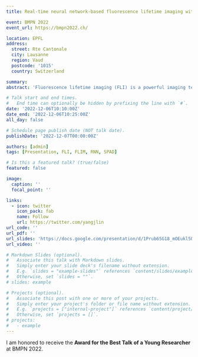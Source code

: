 ```yaml
---
title: Real-time neural network-based fluorescence lifetime imaging with SPAD sensors 

event: BMPN 2022
event_url: https://bmpn2022.ch/

location: EPFL
address:
  street: Rte Cantonale
  city: Lausanne
  region: Vaud
  postcode: '1015'
  country: Switzerland

summary:
abstract: 'Fluorescence lifetime imaging (FLI) is a powerful imaging technique in biological and medical research, which is receiving increased attention for clinical applications in recent years. However, existing FLI systems often suffer from the tradeoff among processing speed, accuracy, and robustness. Herein, we propose a recurrent neural network (RNN)-based FLI system that accurately estimates the fluorescence lifetime, from the raw timestamps instead of histograms, on the fly. We train variants of RNNs on a synthetic dataset and compare them to center-of-mass method (CMM) and least squares fitting (LSF). The results demonstrate that two RNN variants, gated recurrent unit (GRU) and long short-term memory (LSTM), are comparable to CMM and LSF in terms of accuracy and outperform CMM and LSF by a large margin in the presence of background noise. Besides, the Cramer-Rao lower bound analysis shows that the RNN models are close to the theoretical optima. We build a FLI microscope setup for evaluation, utilizing Piccolo, a 32x32 SPAD sensor developed by our lab. Four quantized GRU cores, capable of processing 4 million photons per second, are deployed on a Xilinx Kintex-7 FPGA. Powered by the GRU, the FLI setup can retrieve real-time fluorescence lifetime images up to 10 frames per second. With these advantages, the proposed FLI system is promising for many important biomedical applications ranging from biological imaging of fast-moving cells to fluorescence-assisted diagnosis and surgeries.'

# Talk start and end times.
#   End time can optionally be hidden by prefixing the line with `#`.
date: '2022-12-06T10:10:00Z'
date_end: '2022-12-06T10:25:00Z'
all_day: false

# Schedule page publish date (NOT talk date).
publishDate: '2022-12-07T00:00:00Z'

authors: [admin]
tags: [Presentation, FLI, FLIM, RNN, SPAD]

# Is this a featured talk? (true/false)
featured: false

image:
  caption: ''
  focal_point: ''

links:
  - icon: twitter
    icon_pack: fab
    name: Follow
    url: https://twitter.com/yangjlin
url_code: ''
url_pdf: ''
url_slides: 'https://docs.google.com/presentation/d/1Prub65G18_mOEukl5QIm_p1DFvtjH_AX/edit?usp=sharing&ouid=105659257542408476609&rtpof=true&sd=true'
url_video: ''

# Markdown Slides (optional).
#   Associate this talk with Markdown slides.
#   Simply enter your slide deck's filename without extension.
#   E.g. `slides = "example-slides"` references `content/slides/example-slides.md`.
#   Otherwise, set `slides = ""`.
# slides: example

# Projects (optional).
#   Associate this post with one or more of your projects.
#   Simply enter your project's folder or file name without extension.
#   E.g. `projects = ["internal-project"]` references `content/project/deep-learning/index.md`.
#   Otherwise, set `projects = []`.
# projects:
#   - example
---
```


<!-- {{% callout note %}}
Click on the **Slides** button above to view the built-in slides feature.
{{% /callout %}}

Slides can be added in a few ways:

- **Create** slides using Wowchemy's [_Slides_](https://wowchemy.com/docs/managing-content/#create-slides) feature and link using `slides` parameter in the front matter of the talk file
- **Upload** an existing slide deck to `static/` and link using `url_slides` parameter in the front matter of the talk file
- **Embed** your slides (e.g. Google Slides) or presentation video on this page using [shortcodes](https://wowchemy.com/docs/writing-markdown-latex/).

Further event details, including [page elements](https://wowchemy.com/docs/writing-markdown-latex/) such as image galleries, can be added to the body of this page. -->

I am honored to receive the **Award for the Best Talk of a Young Researcher** at BMPN 2022.
